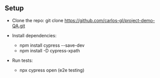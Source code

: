 ## Setup

* Clone the repo:
    git clone https://github.com/carlos-gl/project-demo-QA.git

* Install dependencies:
   - npm install cypress --save-dev
   - npm install -D cypress-xpath
  
* Run tests:
   - npx cypress open (e2e testing)
    
 
